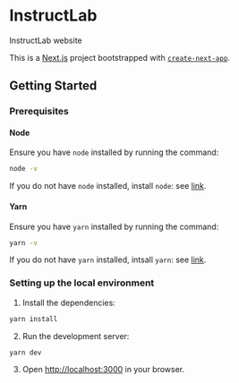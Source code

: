 # InstructLab

InstructLab website

This is a [Next.js](https://nextjs.org/) project bootstrapped with [`create-next-app`](https://github.com/vercel/next.js/tree/canary/packages/create-next-app).

## Getting Started

### Prerequisites

#### Node

Ensure you have `node` installed by running the command:

```bash
node -v
```

If you do not have `node` installed, install `node`: see [link](https://heynode.com/tutorial/install-nodejs-locally-nvm).

#### Yarn

Ensure you have `yarn` installed by running the command:

```bash
yarn -v
```

If you do not have `yarn` installed, intsall `yarn`: see [link](https://www.npmjs.com/package/yarn).

### Setting up the local environment

1. Install the dependencies:

```bash
yarn install
```

2. Run the development server:

```bash
yarn dev
```

3. Open [http://localhost:3000](http://localhost:3000) in your browser.
